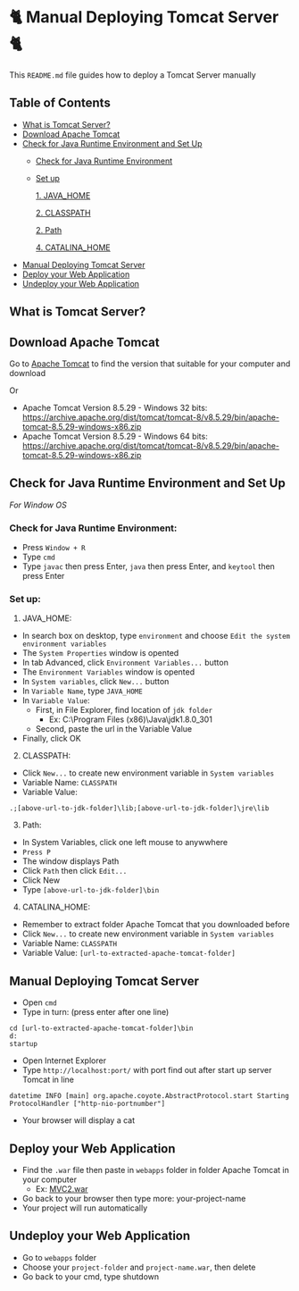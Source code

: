 # :cat2: Manual Deploying Tomcat Server :cat2:

This `README.md` file guides how to deploy a Tomcat Server manually

## Table of Contents
- [What is Tomcat Server?](#what-is-tomcat-server)
- [Download Apache Tomcat](#download-apache-tomcat)
- [Check for Java Runtime Environment and Set Up](#check-for-java-runtime-environment-and-set-up)
  - [Check for Java Runtime Environment](#check-for-java-runtime-environment)
  - [Set up](#set-up)
  
    [1. JAVA_HOME]()
    
    [2. CLASSPATH]()
    
    [2. Path]()
    
    [4. CATALINA_HOME]()
- [Manual Deploying Tomcat Server](#manual-deploying-tomcat-server)
- [Deploy your Web Application](#deploy-your-web-application)
- [Undeploy your Web Application](#undeploy-your-web-application)

## What is Tomcat Server?

## Download Apache Tomcat
Go to [Apache Tomcat](https://tomcat.apache.org/index.html) to find the version that suitable for your computer and download

Or
- Apache Tomcat Version 8.5.29 - Windows 32 bits: https://archive.apache.org/dist/tomcat/tomcat-8/v8.5.29/bin/apache-tomcat-8.5.29-windows-x86.zip
- Apache Tomcat Version 8.5.29 - Windows 64 bits: https://archive.apache.org/dist/tomcat/tomcat-8/v8.5.29/bin/apache-tomcat-8.5.29-windows-x86.zip

## Check for Java Runtime Environment and Set Up
*For Window OS*
### Check for Java Runtime Environment: 
- Press `Window + R`
- Type `cmd`
- Type `javac` then press Enter, `java` then press Enter, and `keytool` then press Enter
### Set up:
1. JAVA_HOME:
- In search box on desktop, type `environment` and choose `Edit the system environment variables`
- The `System Properties` window is opented
- In tab Advanced, click `Environment Variables...` button
- The `Environment Variables` window is opented
- In `System variables`, click `New...` button
- In `Variable Name`, type `JAVA_HOME`
- In `Variable Value`:
  - First, in File Explorer, find location of `jdk folder`
    - Ex: C:\Program Files (x86)\Java\jdk1.8.0_301
  - Second, paste the url in the Variable Value
- Finally, click OK

2. CLASSPATH:
- Click `New...` to create new environment variable in `System variables`
- Variable Name: `CLASSPATH`
- Variable Value: 
```
.;[above-url-to-jdk-folder]\lib;[above-url-to-jdk-folder]\jre\lib
```

3. Path:
- In System Variables, click one left mouse to anywwhere
- `Press P`
- The window displays Path
- Click `Path` then click `Edit...`
- Click New
- Type `[above-url-to-jdk-folder]\bin`

4. CATALINA_HOME:
- Remember to extract folder Apache Tomcat that you downloaded before
- Click `New...` to create new environment variable in `System variables`
- Variable Name: `CLASSPATH`
- Variable Value: `[url-to-extracted-apache-tomcat-folder]`

## Manual Deploying Tomcat Server
- Open `cmd`
- Type in turn: (press enter after one line)
```
cd [url-to-extracted-apache-tomcat-folder]\bin
d: 
startup
```
- Open Internet Explorer
- Type `http://localhost:port/` with port find out after start up server Tomcat in line
```
datetime INFO [main] org.apache.coyote.AbstractProtocol.start Starting ProtocolHandler ["http-nio-portnumber"]
```
- Your browser will display a cat

## Deploy your Web Application
- Find the `.war` file then paste in `webapps` folder in folder Apache Tomcat in your computer
  - Ex: [MVC2.war](https://github.com/tienhuynh-tn/java-web-application-development-prj301/blob/master/MVC2/dist/MVC2.war)
- Go back to your browser then type more: your-project-name
- Your project will run automatically

## Undeploy your Web Application
- Go to `webapps` folder
- Choose your `project-folder` and `project-name.war`, then delete
- Go back to your cmd, type shutdown

